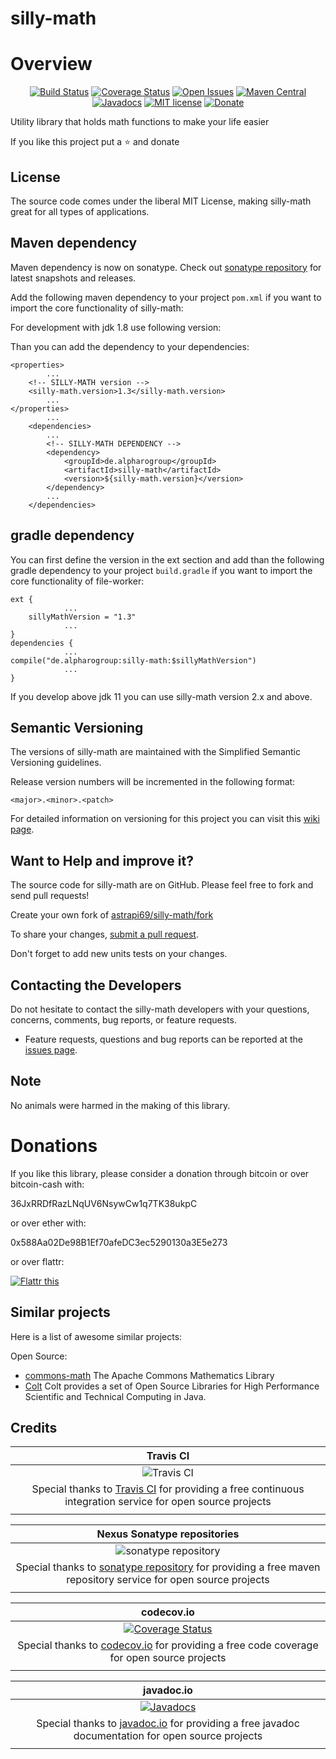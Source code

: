 # silly-math
# Overview

<div align="center">

[![Build Status](https://travis-ci.org/astrapi69/silly-math.svg?branch=develop)](https://travis-ci.org/astrapi69/silly-math) 
[![Coverage Status](https://codecov.io/gh/astrapi69/silly-math/branch/develop/graph/badge.svg)](https://codecov.io/gh/astrapi69/silly-math)
[![Open Issues](https://img.shields.io/github/issues/astrapi69/silly-math.svg?style=flat)](https://github.com/astrapi69/silly-math/issues) 
[![Maven Central](https://maven-badges.herokuapp.com/maven-central/de.alpharogroup/silly-math/badge.svg)](https://maven-badges.herokuapp.com/maven-central/de.alpharogroup/silly-math)
[![Javadocs](http://www.javadoc.io/badge/de.alpharogroup/silly-math.svg)](http://www.javadoc.io/doc/de.alpharogroup/silly-math)
[![MIT license](http://img.shields.io/badge/license-MIT-brightgreen.svg?style=flat)](http://opensource.org/licenses/MIT)
[![Donate](https://img.shields.io/badge/donate-❤-ff2244.svg)](https://www.paypal.com/cgi-bin/webscr?cmd=_s-xclick&hosted_button_id=GVBTWLRAZ7HB8)

</div>

Utility library that holds math functions to make your life easier

If you like this project put a ⭐ and donate

## License

The source code comes under the liberal MIT License, making silly-math great for all types of applications.

## Maven dependency

Maven dependency is now on sonatype.
Check out [sonatype repository](https://oss.sonatype.org/index.html#nexus-search;gav~de.alpharogroup~silly-math~~~) for latest snapshots and releases.

Add the following maven dependency to your project `pom.xml` if you want to import the core functionality of silly-math:

For development with jdk 1.8 use following version:

Than you can add the dependency to your dependencies:

	<properties>
			...
		<!-- SILLY-MATH version -->
		<silly-math.version>1.3</silly-math.version>
			...
	</properties>
			...
		<dependencies>
			...
			<!-- SILLY-MATH DEPENDENCY -->
			<dependency>
				<groupId>de.alpharogroup</groupId>
				<artifactId>silly-math</artifactId>
				<version>${silly-math.version}</version>
			</dependency>
			...
		</dependencies>
	
			
## gradle dependency

You can first define the version in the ext section and add than the following gradle dependency to your project `build.gradle` if you want to import the core functionality of file-worker:

```
ext {
			...
    sillyMathVersion = "1.3"
			...
}
dependencies {
			...
compile("de.alpharogroup:silly-math:$sillyMathVersion")
			...
}
```

If you develop above jdk 11 you can use silly-math version 2.x and above.

## Semantic Versioning

The versions of silly-math are maintained with the Simplified Semantic Versioning guidelines.

Release version numbers will be incremented in the following format:

`<major>.<minor>.<patch>`

For detailed information on versioning for this project you can visit this [wiki page](https://github.com/lightblueseas/mvn-parent-projects/wiki/Simplified-Semantic-Versioning).

## Want to Help and improve it? ###

The source code for silly-math are on GitHub. Please feel free to fork and send pull requests!

Create your own fork of [astrapi69/silly-math/fork](https://github.com/astrapi69/silly-math/fork)

To share your changes, [submit a pull request](https://github.com/astrapi69/silly-math/pull/new/develop).

Don't forget to add new units tests on your changes.

## Contacting the Developers

Do not hesitate to contact the silly-math developers with your questions, concerns, comments, bug reports, or feature requests.
- Feature requests, questions and bug reports can be reported at the [issues page](https://github.com/astrapi69/silly-math/issues).

## Note

No animals were harmed in the making of this library.


# Donations

If you like this library, please consider a donation through bitcoin or over bitcoin-cash with:

36JxRRDfRazLNqUV6NsywCw1q7TK38ukpC

or over ether with:

0x588Aa02De98B1Ef70afeDC3ec5290130a3E5e273

or over flattr:

<a href="https://flattr.com/submit/auto?fid=r7vp62&url=https%3A%2F%2Fgithub.com%2Fastrapi69%2Fsilly-math" target="_blank">
<img src="http://api.flattr.com/button/flattr-badge-large.png" alt="Flattr this" title="Flattr this" border="0" />
</a>

## Similar projects

Here is a list of awesome similar projects:

Open Source:

 * [commons-math](http://commons.apache.org/proper/commons-math/) The Apache Commons Mathematics Library
 * [Colt](https://dst.lbl.gov/ACSSoftware/colt/) Colt provides a set of Open Source Libraries for High Performance Scientific and Technical Computing in Java.

## Credits

|**Travis CI**|
|     :---:      |
|![Travis CI](https://travis-ci.com/images/logos/TravisCI-Full-Color.png) <img width=500/>|
|Special thanks to [Travis CI](https://travis-ci.org) for providing a free continuous integration service for open source projects|
|     <img width=1000/>     |

|**Nexus Sonatype repositories**|
|     :---:      |
|![sonatype repository](https://avatars1.githubusercontent.com/u/33330803?s=200&v=4)|
|Special thanks to [sonatype repository](https://www.sonatype.com) for providing a free maven repository service for open source projects|
|     <img width=1000/>     |

|**codecov.io**|
|     :---:      |
|[![Coverage Status](https://codecov.io/gh/astrapi69/silly-math/branch/develop/graph/badge.svg)](https://codecov.io/gh/astrapi69/silly-math)|
|Special thanks to [codecov.io](https://codecov.io) for providing a free code coverage for open source projects|
|     <img width=1000/>     |

|**javadoc.io**|
|     :---:      |
|[![Javadocs](http://www.javadoc.io/badge/de.alpharogroup/silly-math.svg)](http://www.javadoc.io/doc/de.alpharogroup/silly-math)|
|Special thanks to [javadoc.io](http://www.javadoc.io) for providing a free javadoc documentation for open source projects|
|     <img width=1000/>     |
